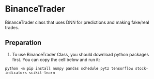 # BinanceTrader

BinanceTrader class that uses DNN for predictions and making fake/real trades.

## Preparation

1. To use BinanceTrader Class, you should download python packages first. You can copy the cell below and run it:
```
python -m pip install numpy pandas schedule pytz tensorflow stock-indicators scikit-learn
```
